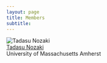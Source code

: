 ```yaml
---
layout: page
title: Members
subtitle: 
---
```



<div class="people-grid">
  <div class="person-card">
    <img src="/assets/img/crepe.jpg" alt="Tadasu Nozaki">
    <div class="name"><a href="https://www.umass.edu/molecular-cellular/about/directory/tadasu-nozaki" target="_blank">Tadasu Nozaki</a></div>
    <div class="affiliation">University of Massachusetts Amherst</div>
  </div>
<!-- 
  <div class="person-card">
    <img src="/assets/images/john-smith.jpg" alt="John Smith">
    <div class="name">John Smith</div>
    <div class="affiliation">World Health Organization</div>
  </div>
-->
  <!-- 他の人物も同様に -->
</div>

